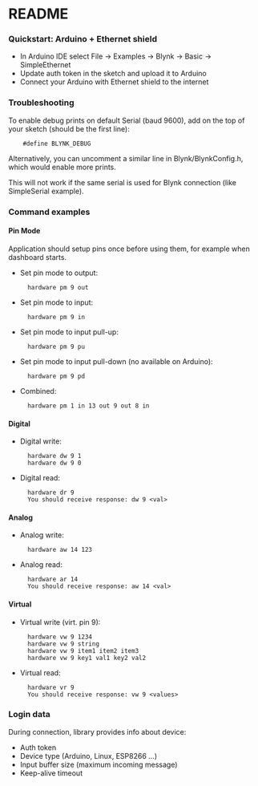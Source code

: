 # README #

### Quickstart: Arduino + Ethernet shield ###

* In Arduino IDE select File -> Examples -> Blynk -> Basic -> SimpleEthernet
* Update auth token in the sketch and upload it to Arduino
* Connect your Arduino with Ethernet shield to the internet

### Troubleshooting ###

To enable debug prints on default Serial (baud 9600), add on the top of your sketch (should be the first line):

        #define BLYNK_DEBUG

Alternatively, you can uncomment a similar line in Blynk/BlynkConfig.h, which would enable more prints.

This will not work if the same serial is used for Blynk connection (like SimpleSerial example).

### Command examples ###

#### Pin Mode ####
Application should setup pins once before using them, for example when dashboard starts.

+ Set pin mode to output:

        hardware pm 9 out

+ Set pin mode to input:

        hardware pm 9 in

+ Set pin mode to input pull-up:

        hardware pm 9 pu

+ Set pin mode to input pull-down (no available on Arduino):

        hardware pm 9 pd

+ Combined:

        hardware pm 1 in 13 out 9 out 8 in

#### Digital ####

+ Digital write:

        hardware dw 9 1
        hardware dw 9 0

+ Digital read:

        hardware dr 9
        You should receive response: dw 9 <val>

#### Analog ####

+ Analog write:

        hardware aw 14 123

+ Analog read:

        hardware ar 14
        You should receive response: aw 14 <val>

#### Virtual ####

+ Virtual write (virt. pin 9):

        hardware vw 9 1234
        hardware vw 9 string
        hardware vw 9 item1 item2 item3
        hardware vw 9 key1 val1 key2 val2

+ Virtual read:

        hardware vr 9
        You should receive response: vw 9 <values>

### Login data ###
During connection, library provides info about device:

* Auth token
* Device type (Arduino, Linux, ESP8266 ...)
* Input buffer size (maximum incoming message)
* Keep-alive timeout